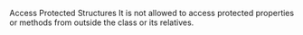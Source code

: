 Access Protected Structures
It is not allowed to access protected properties or methods from outside the class or its relatives.